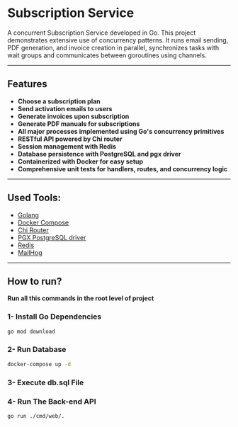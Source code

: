 # Subscription Service
A concurrent Subscription Service developed in Go. This project demonstrates extensive use of concurrency patterns. It runs email sending, PDF generation, and invoice creation in parallel, synchronizes tasks with wait groups and communicates between goroutines using channels.

---

## Features

- **Choose a subscription plan**
- **Send activation emails to users**
- **Generate invoices upon subscription**
- **Generate PDF manuals for subscriptions**
- **All major processes implemented using Go's concurrency primitives**
- **RESTful API powered by Chi router**
- **Session management with Redis**
- **Database persistence with PostgreSQL and pgx driver**
- **Containerized with Docker for easy setup**
- **Comprehensive unit tests for handlers, routes, and concurrency logic**

---

## Used Tools:

- [Golang](https://github.com/golang/go)
- [Docker Compose](https://github.com/docker/compose)
- [Chi Router](https://github.com/go-chi/chi)
- [PGX PostgreSQL driver](https://github.com/jackc/pgx)
- [Redis](https://github.com/redis/redis)
- [MailHog](https://github.com/mailhog/MailHog)

---

## How to run?

**Run all this commands in the root level of project**

### 1- Install Go Dependencies

```bash
go mod download
```

### 2- Run Database

```bash
docker-compose up -d
```

### 3- Execute db.sql File

### 4- Run The Back-end API

```bash
go run ./cmd/web/.
```